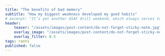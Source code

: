 ```yaml
---
title: "The benefits of bad memory"
subtitle: "How my biggest weakness developed my good habits"
# excerpt: "It’s yet another USAF drill weekend, which always serves to highlight that **I’ve got way too much going on right now**."
header:
    teaser: "/assets/images/post-content/do-not-forget-sticky-note.jpg"
    overlay_image: "/assets/images/post-content/do-not-forget-sticky-note.jpg"
    overlay_filter: 0.5
tags: rants
published: false
---
```




